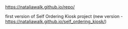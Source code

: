 https://nataliawalk.github.io/repo/

first version of Self Ordering Kiosk project (new version - https://nataliawalk.github.io/self_ordering_kiosk/)
